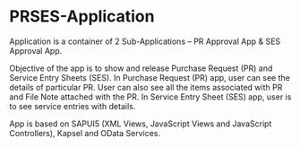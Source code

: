 # PRSES-Application
Application is a container of 2 Sub-Applications – PR Approval App &amp; SES Approval App.

Objective of the app is to show and release Purchase Request (PR) and Service Entry Sheets (SES).
In Purchase Request (PR) app, user can see the details of particular PR. User can also see all the items associated with PR and File Note attached with the PR. In Service Entry Sheet (SES) app, user is to see service entries with details.

App is based on SAPUI5 (XML Views, JavaScript Views and JavaScript Controllers), Kapsel and OData Services.
